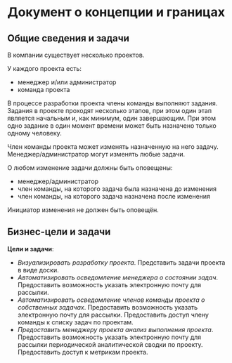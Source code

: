 # Документ о концепции и границах
## Общие сведения и задачи
В компании существует несколько проектов.

У каждого проекта есть:
+ менеджер и/или администратор
+ команда проекта

В процессе разработки проекта члены команды выполняют задания. Задания в проекте проходят несколько этапов,
при этом один этап является начальным и, как минимум, один завершающим.
При этом одно задание в один момент времени может быть назначено только одному человеку.

Член команды проекта может изменять назначенную на него задачу.
Менеджер/администратор могут изменять любые задачи.

О любом изменение задачи должны быть оповещены:
+ менеджер/администратор
+ член команды, на которого задача была назначена до изменения
+ член команды, на которого задача назначена после изменения

Инициатор изменения не должен быть оповещён.

## Бизнес-цели и задачи
**Цели и задачи**:
+ *Визуализировать разработку проекта*.
Представить задачи проекта в виде доски.
+ *Автоматизировать осведомление менеджера о состоянии задач*.
Предоставить возможность указать электронную почту для рассылки.
+ *Автоматизировать осведомление членов команды проекта о собственных задачах*.
Предоставить возможность указать электронную почту для рассылки.
Предоставить доступ члену команды к списку задач по проектам.
+ *Предоставить менеджеру проекта анализ выполнения проекта*.
Предоставить возможность указать электронную почту для рассылки периодической аналитической сводки по проекту.
Предоставить доступ к метрикам проекта.
